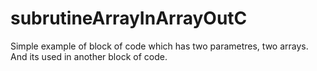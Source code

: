# subrutineArrayInArrayOutC
Simple example of block of code which has two parametres, two arrays. And its used in another block of code.
